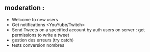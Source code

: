 ## moderation :

* Welcome to new users
* Get notifications <YouYube/Twitch>
* Send Tweets on a specified account by auth users on server : get permissions to write a tweet
* gestion des erreurs (try catch)
* tests conversion nombres
